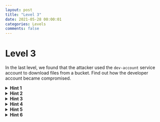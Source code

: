 ```yaml
---
layout: post
title: "Level 3"
date: 2021-05-28 00:00:01
categories: Levels
comments: false
---
```


# Level 3

In the last level, we found that the attacker used the <code>dev-account</code> service account to download files from a bucket. Find out how the developer account became compromised.

<details>
	<summary><b>Hint 1</b></summary>
	<p> </p>
	<p>To start with, we don’t have any clues to go off of, so let’s begin with the Logs Explorer once more, and query for <code>dev-account</code> to find related logs, if we’re lucky we’ll find a clue as to what happened in the logs.</p>
	<p> </p>
</details>

<details>
	<summary><b>Hint 2</b></summary>
	<p> </p>
	<p>One of the recent logs looks different from the others, and appears to be a custom log from a cloud function call to remove a user. One of the fields logged is <code>authentication</code> and it appears the developer passed his private key in the request rather than an id token. The call failed and thus the event was logged. Anyone who can view this log would be able to utilize the developer account leveraging this key.</p>
	<p> </p>
</details>

<details>
	<summary><b>Hint 3</b></summary>
	<p> </p>
	<p>Knowing that the developer account’s private key was leaked in the logs tells us that we should further examine who accessed the log to find the perpetrator. The log-viewer service account exists specifically to view logs and is our most likely perpetrator, but we can’t be sure so write a query for <code>log-viewer</code>.</p>
	<p> </p>
</details>

<details>
	<summary><b>Hint 4</b></summary>
	<p> </p>
	<p>The Google Cloud Platform automatically collects <code>logging logs</code>, logs that contain information on accesses to other logs. The most recent entry from the log-viewer is a logging log associated with the “ListLogEntries” method call. We can view the documentation for the method here:</p> 
	<pre><code>https://cloud.google.com/logging/docs/samples/logging-list-log-entries#logging_list_log_entries-python</code></pre>
	<p>The documentation tells us that the method is used to list log entries for a specified logger.</p>
	<p> </p>
</details>

<details>
	<summary><b>Hint 5</b></summary>
	<p> </p>
	<p>If we go back to our query for “dev-account” and view the log containing the private key, notice that one of the fields in the log specifies the logger that made the entry: <code>rmUser</code> 
	<p> </p>
</details>

<details>
	<summary><b>Hint 6</b></summary>
	<p> </p>
	<p>If we write a final query for <code>rmUser</code> in the Logs Explorer, we find not only the log entry containing the private key, but also a logging log for an access to that entry, authorized using the log-viewer service account, confirming our suspicions that the attacker used the log viewer to search through the logs until he found an entry that contained a private key.</p>
	<p> </p>
	<p>At this point, we’ve followed the trail left by the attacker reasonably far, and since logging accounts are often-times handed out frequently, further investigating how the attacker got their hands on the log viewer is not likely going to bear any fruit, and instead we should advise the company to rotate their keys regularly and sanitize sensitive information from their logs to better avoid this kind of attack(and other attacks) in the future.</p>
	<p> </p>
	<p>As an aside, it would be good to delete the leaked dev-account private key, as well as the compromised log-viewer key in the same way we deleted the compute-admin key in level 1.</p>
	<p> </p>
</details>


